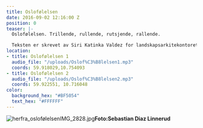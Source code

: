 ```yaml
---
title: Oslofølelsen
date: 2016-09-02 12:16:00 Z
position: 0
teaser: |-
  Oslofølelsen. Trillende, rullende, rutsjende, rallende.

  Teksten er skrevet av Siri Katinka Valdez for landskapsarkitekontoret La la Tøyen.
location:
- title: Oslofølelsen 1
  audio_file: "/uploads/Oslof%C3%B8lelsen1.mp3"
  coords: 59.918029,10.754093
- title: Oslofølelsen 2
  audio_file: "/uploads/Oslof%C3%B8lelsen2.mp3"
  coords: 59.922551, 10.716048
color:
  background_hex: "#BF5054"
  text_hex: "#FFFFFF"
---
```


![herfra_oslofølelsenIMG_2828.jpg](/uploads/herfra_oslof%C3%B8lelsenIMG_2828.jpg)**Foto:Sebastian Diaz Linnerud**